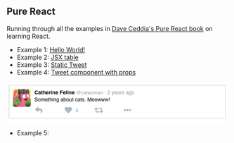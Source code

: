 Pure React
-----

Running through all the examples in [Dave Ceddia's Pure React book](https://daveceddia.com/pure-react/) on learning React.

- Example 1: [Hello World!](./react-hello)
- Example 2: [JSX table](./jsx-exercises)
- Example 3: [Static Tweet](./static-tweet)
- Example 4: [Tweet component with props](./props-tweet)

![tweet image](./props-tweet/public/tweet.png)

- Example 5:
